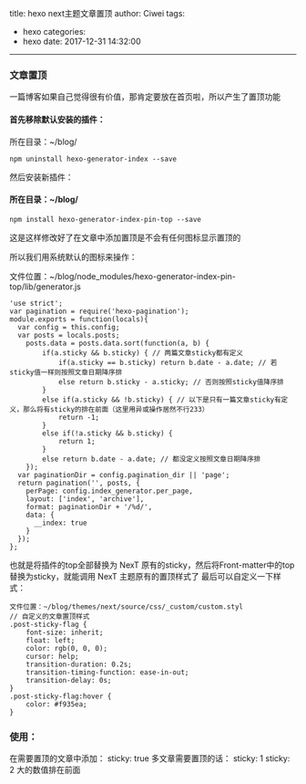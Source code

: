 title: hexo next主题文章置顶
author: Ciwei
tags:
  - hexo
categories:
  - hexo
date: 2017-12-31 14:32:00
---
### 文章置顶

一篇博客如果自己觉得很有价值，那肯定要放在首页啦，所以产生了置顶功能
<!--more-->

#### 首先移除默认安装的插件：

所在目录：~/blog/
```
npm uninstall hexo-generator-index --save
```

然后安装新插件：
#### 所在目录：~/blog/
```
npm install hexo-generator-index-pin-top --save
```

这是这样修改好了在文章中添加置顶是不会有任何图标显示置顶的

所以我们用系统默认的图标来操作：

文件位置：~/blog/node_modules/hexo-generator-index-pin-top/lib/generator.js

```
'use strict';
var pagination = require('hexo-pagination');
module.exports = function(locals){
  var config = this.config;
  var posts = locals.posts;
    posts.data = posts.data.sort(function(a, b) {
        if(a.sticky && b.sticky) { // 两篇文章sticky都有定义
            if(a.sticky == b.sticky) return b.date - a.date; // 若sticky值一样则按照文章日期降序排
            else return b.sticky - a.sticky; // 否则按照sticky值降序排
        }
        else if(a.sticky && !b.sticky) { // 以下是只有一篇文章sticky有定义，那么将有sticky的排在前面（这里用异或操作居然不行233）
            return -1;
        }
        else if(!a.sticky && b.sticky) {
            return 1;
        }
        else return b.date - a.date; // 都没定义按照文章日期降序排
    });
  var paginationDir = config.pagination_dir || 'page';
  return pagination('', posts, {
    perPage: config.index_generator.per_page,
    layout: ['index', 'archive'],
    format: paginationDir + '/%d/',
    data: {
      __index: true
    }
  });
};
```
也就是将插件的top全部替换为 NexT 原有的sticky，然后将Front-matter中的top替换为sticky，就能调用 NexT 主题原有的置顶样式了
最后可以自定义一下样式：
```
文件位置：~/blog/themes/next/source/css/_custom/custom.styl
// 自定义的文章置顶样式
.post-sticky-flag {
    font-size: inherit;
    float: left;
    color: rgb(0, 0, 0);
    cursor: help;
    transition-duration: 0.2s;
    transition-timing-function: ease-in-out;
    transition-delay: 0s;
}
.post-sticky-flag:hover {
    color: #f935ea;
}
```

### 使用：
在需要置顶的文章中添加：
sticky: true
多文章需要置顶的话：
sticky: 1
sticky: 2
大的数值排在前面